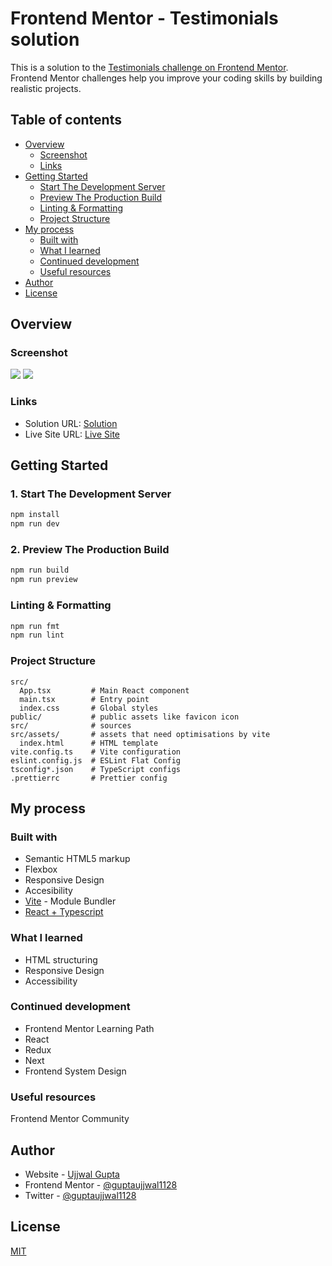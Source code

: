 # Frontend Mentor - Testimonials solution

This is a solution to the [Testimonials challenge on Frontend Mentor](https://www.frontendmentor.io/challenges/recipe-page-KiTsR8QQKm). Frontend Mentor challenges help you improve your coding skills by building realistic projects.

## Table of contents

- [Overview](#overview)
  - [Screenshot](#screenshot)
  - [Links](#links)
- [Getting Started](#getting-started)
  - [Start The Development Server](#1-start-the-development-server)
  - [Preview The Production Build](#2-preview-the-production-build)
  - [Linting & Formatting](#linting--formatting)
  - [Project Structure](#project-structure)
- [My process](#my-process)
  - [Built with](#built-with)
  - [What I learned](#what-i-learned)
  - [Continued development](#continued-development)
  - [Useful resources](#useful-resources)
- [Author](#author)
- [License](#license)

## Overview

### Screenshot

![](./screenshot_1.png)
![](./screenshot_2.png)

### Links

- Solution URL: [Solution](https://github.com/guptaujjwal1128/testimonials)
- Live Site URL: [Live Site](https://guptaujjwal1128.github.io/testimonials/)

## Getting Started

### 1. Start The Development Server

```sh
npm install
npm run dev
```

### 2. Preview The Production Build

```sh
npm run build
npm run preview
```

### Linting & Formatting

```sh
npm run fmt
npm run lint
```

### Project Structure

```
src/
  App.tsx         # Main React component
  main.tsx        # Entry point
  index.css       # Global styles
public/           # public assets like favicon icon
src/              # sources
src/assets/       # assets that need optimisations by vite
  index.html      # HTML template
vite.config.ts    # Vite configuration
eslint.config.js  # ESLint Flat Config
tsconfig*.json    # TypeScript configs
.prettierrc       # Prettier config
```

## My process

### Built with

- Semantic HTML5 markup
- Flexbox
- Responsive Design
- Accesibility
- [Vite](https://vite.dev/) - Module Bundler
- [React + Typescript](https://reactjs.org/)

### What I learned

- HTML structuring
- Responsive Design
- Accessibility

### Continued development

- Frontend Mentor Learning Path
- React
- Redux
- Next
- Frontend System Design

### Useful resources

Frontend Mentor Community

## Author

- Website - [Ujjwal Gupta](https://www.linkedin.com/in/ujjwal-gupta-671588154/)
- Frontend Mentor - [@guptaujjwal1128](https://www.frontendmentor.io/profile/guptaujjwal1128)
- Twitter - [@guptaujjwal1128](https://www.twitter.com/guptaujjwal1128)

## License

[MIT](./LICENSE)
